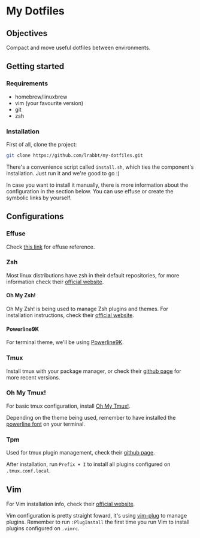 # My Dotfiles #

## Objectives ##

Compact and move useful dotfiles between environments.

## Getting started ##

### Requirements ###

* homebrew/linuxbrew
* vim (your favourite version)
* git
* zsh

### Installation ###

First of all, clone the project:

```sh
git clone https://github.com/lrabbt/my-dotfiles.git
```

There's a convenience script called `install.sh`, which ties the component's installation. Just run it and we're good to go :)

In case you want to install it manually, there is more information about the configuration in the section below. You can use effuse or create the symbolic links by yourself.

## Configurations ##

### Effuse ###

Check [this link](https://github.com/programble/effuse) for effuse reference.

### Zsh ###

Most linux distributions have zsh in their default repositories, for more information check their [official website](https://www.zsh.org/).

#### Oh My Zsh! ####

Oh My Zsh! is being used to manage Zsh plugins and themes. For installation instructions, check their [official website](https://ohmyz.sh/).

#### Powerline9K ####

For terminal theme, we'll be using [Powerline9K](https://github.com/Powerlevel9k/powerlevel9k).

### Tmux ###

Install tmux with your package manager, or check their [github page](https://github.com/tmux/tmux/wiki) for more recent versions.

### Oh My Tmux! ###

For basic tmux configuration, install [Oh My Tmux!](https://github.com/gpakosz/.tmux).

Depending on the theme being used, remember to have installed the [powerline font](https://github.com/powerline/fonts) on your terminal.

### Tpm ###

Used for tmux plugin management, check their [github page](https://github.com/tmux-plugins/tpm).

After installation, run `Prefix + I` to install all plugins configured on `.tmux.conf.local`.

## Vim ##

For Vim installation info, check their [official website](https://www.vim.org/).

Vim configuration is pretty straight foward, it's using [vim-plug](https://github.com/junegunn/vim-plug) to manage plugins. Remember to run `:PlugInstall` the first time you run Vim to install plugins configured on `.vimrc`.

